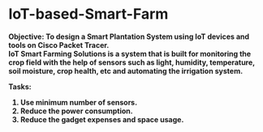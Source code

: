# IoT-based-Smart-Farm

<b>Objective:<b> 
To design a Smart Plantation System using IoT devices and tools on Cisco Packet Tracer. <br>
IoT Smart Farming Solutions is a system that is built for monitoring the crop field with the help of sensors such as light, humidity, temperature, soil moisture, crop health, etc and automating the irrigation system.

<b>Tasks:<b>
1. Use minimum number of sensors.
2. Reduce the power consumption.
3. Reduce the gadget expenses and space usage.
